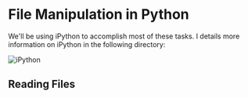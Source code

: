 # File Manipulation in Python

We'll be using iPython to accomplish most of these tasks. I details more information on iPython in the following directory: 

![iPython](https://github.com/gil-ryan/grs-python-public/tree/master/python-resources/iPython)

## Reading Files
